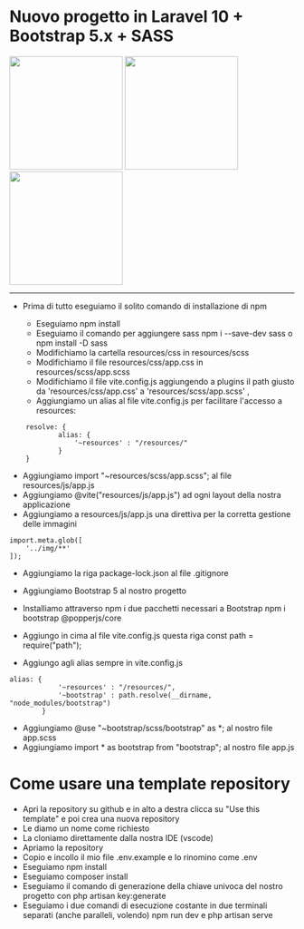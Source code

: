 # Nuovo progetto in Laravel 10 + Bootstrap 5.x + SASS
<img src="https://www.geekandjob.com/uploads/wiki/106eb730f7c2e52c9e0eb4b2d7a649ce.svg" width="200"/>
<img src="https://upload.wikimedia.org/wikipedia/commons/thumb/b/b2/Bootstrap_logo.svg/800px-Bootstrap_logo.svg.png" width="200">
<img src="https://upload.wikimedia.org/wikipedia/commons/thumb/9/9a/Laravel.svg/1200px-Laravel.svg.png" width="200">

---

- Prima di tutto eseguiamo il solito comando di installazione di npm

    - Eseguiamo npm install
    - Eseguiamo il comando per aggiungere sass npm i --save-dev sass o npm install -D sass
    - Modifichiamo la cartella resources/css in resources/scss
    - Modifichiamo il file resources/css/app.css in resources/scss/app.scss
    - Modifichiamo il file vite.config.js aggiungendo a plugins il path giusto da 'resources/css/app.css' a 'resources/scss/app.scss' ,
    - Aggiungiamo un alias al file vite.config.js per facilitare l'accesso a resources:

```
    resolve: {
            alias: {
                '~resources' : "/resources/"
            }
    } 
```

- Aggiungiamo import "~resources/scss/app.scss"; al file resources/js/app.js
- Aggiungiamo @vite("resources/js/app.js") ad ogni layout della nostra      applicazione
- Aggiungiamo a resources/js/app.js una direttiva per la corretta gestione delle immagini

```
import.meta.glob([
    '../img/**'
]);
```

- Aggiungiamo la riga package-lock.json al file .gitignore

- Aggiungiamo Bootstrap 5 al nostro progetto
- Installiamo attraverso npm i due pacchetti necessari a Bootstrap npm i bootstrap @popperjs/core
- Aggiungo in cima al file vite.config.js questa riga const path = require("path");
- Aggiungo agli alias sempre in vite.config.js

```
alias: {
            '~resources' : "/resources/",
            '~bootstrap' : path.resolve(__dirname, "node_modules/bootstrap")
        }
```

- Aggiungiamo @use "~bootstrap/scss/bootstrap" as *; al nostro file app.scss
- Aggiungiamo import * as bootstrap from "bootstrap"; al nostro file app.js

# Come usare una template repository

- Apri la repository su github e in alto a destra clicca su "Use this template" e poi crea una nuova repository
- Le diamo un nome come richiesto
- La cloniamo direttamente dalla nostra IDE (vscode)
- Apriamo la repository
- Copio e incollo il mio file .env.example e lo rinomino come .env
- Eseguiamo npm install
- Eseguiamo composer install
- Eseguiamo il comando di generazione della chiave univoca del nostro progetto con php artisan key:generate
- Eseguiamo i due comandi di esecuzione costante in due terminali separati (anche paralleli, volendo) npm run dev e php artisan serve
